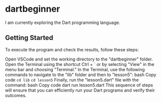 # dartbeginner

I am currently exploring the Dart programming language.

## Getting Started

To execute the program and check the results, follow these steps:

Open VSCode and set the working directory to the "dartbeginner" folder.
Open the Terminal using the shortcut Ctrl + ` or by selecting "View" in the menu bar and choosing "Terminal."
In the Terminal, use the following commands to navigate to the "lib" folder and then to "lesson5":
bash
Copy code
``cd lib``
``cd lesson5``
Finally, run the "lesson5.dart" file with the command:
bash
Copy code
dart run lesson5.dart
This sequence of steps will ensure that you can efficiently run your Dart programs and verify their outcomes.
